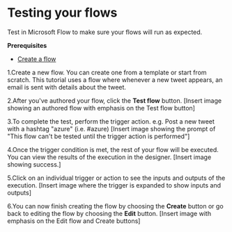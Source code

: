 <properties
    pageTitle="Testing flows flows | Microsoft Flow"
    description="Test your flows before you finish them to verify they behave as you need."
    services=""
    suite="flow"
    documentationCenter="na"
    authors="merwanhade"
    manager="dwrede"
    editor=""
    tags=""/>

<tags
   ms.service="flow"
   ms.devlang="na"
   ms.topic="article"
   ms.tgt_pltfrm="na"
   ms.workload="na"
   ms.date="04/08/2016"
   ms.author="mhade"/>

# Testing your flows #

Test in Microsoft Flow to make sure your flows will run as expected.

**Prerequisites**
- [Create a flow](get-started-logic-template.md)

1.Create a new flow. You can create one from a template or start from scratch. This tutorial uses a flow where whenever a new tweet appears, an email is sent with details about the tweet.

2.After you've authored your flow, click the **Test flow** button.
[Insert image showing an authored flow with emphasis on the Test flow button]

3.To complete the test, perform the trigger action. e.g. Post a new tweet with a hashtag "azure" (i.e. #azure)
[Insert image showing the prompt of "This flow can't be tested until the trigger action is performed"]

4.Once the trigger condition is met, the rest of your flow will be executed. You can view the results of the execution in the designer.
[Insert image showing success.]

5.Click on an individual trigger or action to see the inputs and outputs of the execution.
[Insert image where the trigger is expanded to show inputs and outputs]

6.You can now finish creating the flow by choosing the **Create** button or go back to editing the flow by choosing the **Edit** button.
[Insert image with emphasis on the Edit flow and Create buttons]
